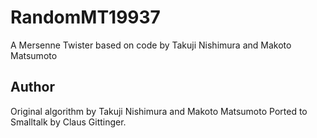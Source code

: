 # RandomMT19937
A Mersenne Twister based on code by Takuji Nishimura and Makoto Matsumoto

## Author
Original algorithm by Takuji Nishimura and Makoto Matsumoto
Ported to Smalltalk by Claus Gittinger.
